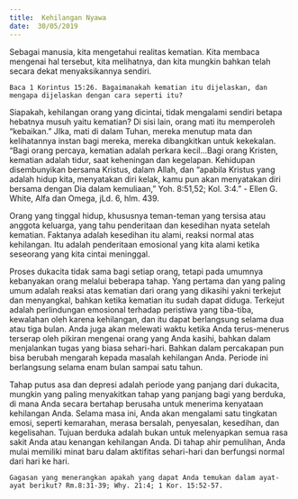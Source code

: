 ```yaml
---
title:  Kehilangan Nyawa
date:  30/05/2019
---
```


Sebagai manusia, kita mengetahui realitas kematian. Kita membaca mengenai hal tersebut, kita melihatnya, dan kita mungkin bahkan telah secara dekat menyaksikannya sendiri.

`Baca 1 Korintus 15:26. Bagaimanakah kematian itu dijelaskan, dan mengapa dijelaskan dengan cara seperti itu?`

Siapakah, kehilangan orang yang dicintai, tidak mengalami sendiri betapa hebatnya musuh yaitu kematian? Di sisi lain, orang mati itu memperoleh “kebaikan.” JIka, mati di dalam Tuhan, mereka menutup mata dan kelihatannya instan bagi mereka, mereka dibangkitkan untuk kekekalan. “Bagi orang percaya, kematian adalah perkara kecil...Bagi orang Kristen, kematian adalah tidur, saat keheningan dan kegelapan. Kehidupan disembunyikan bersama Kristus, dalam Allah, dan “apabila Kristus yang adalah hidup kita, menyatakan diri kelak, kamu pun akan menyatakan diri bersama dengan Dia dalam kemuliaan,” Yoh. 8:51,52; Kol. 3:4.” - Ellen G. White, Alfa dan Omega, jLd. 6, hlm. 439.

Orang yang tinggal hidup, khususnya teman-teman yang tersisa atau anggota keluarga, yang tahu penderitaan dan kesedihan nyata setelah kematian. Faktanya adalah kesedihan itu alami, reaksi normal atas kehilangan. Itu adalah penderitaan emosional yang kita alami ketika seseorang yang kita cintai meninggal.
	
Proses dukacita tidak sama bagi setiap orang, tetapi pada umumnya kebanyakan orang melalui beberapa tahap. Yang pertama dan yang paling umum adalah reaksi atas kematian dari orang yang dikasihi yakni terkejut dan menyangkal, bahkan ketika kematian itu sudah dapat diduga. Terkejut adalah perlindungan emosional terhadap peristiwa yang tiba-tiba, kewalahan oleh karena kehilangan, dan itu dapat berlangsung selama dua atau tiga bulan. Anda juga akan melewati waktu ketika Anda terus-menerus terserap oleh pikiran mengenai orang yang Anda kasihi, bahkan dalam menjalankan tugas yang biasa sehari-hari. Bahkan dalam percakapan pun bisa berubah mengarah kepada masalah kehilangan Anda. Periode ini berlangsung selama enam bulan sampai satu tahun.

Tahap putus asa dan depresi adalah periode yang panjang dari dukacita, mungkin yang paling menyakitkan tahap yang panjang bagi yang berduka, di mana Anda secara bertahap berusaha untuk menerima kenyataan kehilangan Anda. Selama masa ini, Anda akan mengalami satu tingkatan emosi, seperti kemarahan, merasa bersalah, penyesalan, kesedihan, dan kegelisahan. Tujuan berduka adalah bukan untuk melenyapkan semua rasa sakit Anda atau kenangan kehilangan Anda. Di tahap ahir pemulihan, Anda mulai memiliki minat baru dalam aktifitas sehari-hari dan berfungsi normal dari hari ke hari.

`Gagasan yang menerangkan apakah yang dapat Anda temukan dalam ayat-ayat berikut? Rm.8:31-39; Why. 21:4; 1 Kor. 15:52-57.`